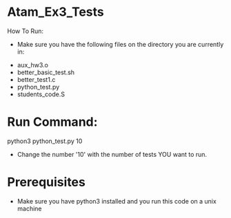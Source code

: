 # Atam_Ex3_Tests
How To Run:
* Make sure you have the following files on the directory you are currently in:
- aux_hw3.o
- better_basic_test.sh
- better_test1.c
- python_test.py
- students_code.S

# Run Command:
python3 python_test.py 10

* Change the number '10' with the number of tests YOU want to run.

# Prerequisites
* Make sure you have python3 installed and you run this code on a unix machine